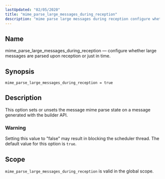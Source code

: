 ```yaml
---
lastUpdated: "02/05/2020"
title: "mime_parse_large_messages_during_reception"
description: "mime parse large messages during reception configure whether large messages are parsed upon reception or just in time mime parse large messages during reception true This option sets or unsets the message mime parse state on a message generated with the builder API Setting this value to false may result..."
---
```


<a name="conf.ref.mime_parse_large_messages_during_reception"></a> 
## Name

mime_parse_large_messages_during_reception — configure whether large messages are parsed upon reception or just in time.

## Synopsis

`mime_parse_large_messages_during_reception = true`

<a name="idp25468944"></a> 
## Description

This option sets or unsets the message mime parse state on a message generated with the builder API.

### Warning

Setting this value to "false" may result in blocking the scheduler thread. The default value for this option is `true`.

<a name="idp25472304"></a> 
## Scope

`mime_parse_large_messages_during_reception` is valid in the global scope.